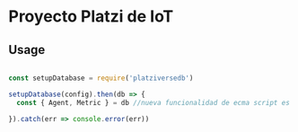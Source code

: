 # Proyecto Platzi de IoT


## Usage

````js

const setupDatabase = require('platziversedb')

setupDatabase(config).then(db => {
  const { Agent, Metric } = db //nueva funcionalidad de ecma script es lo mismo que decir agent.db

}).catch(err => console.error(err))
